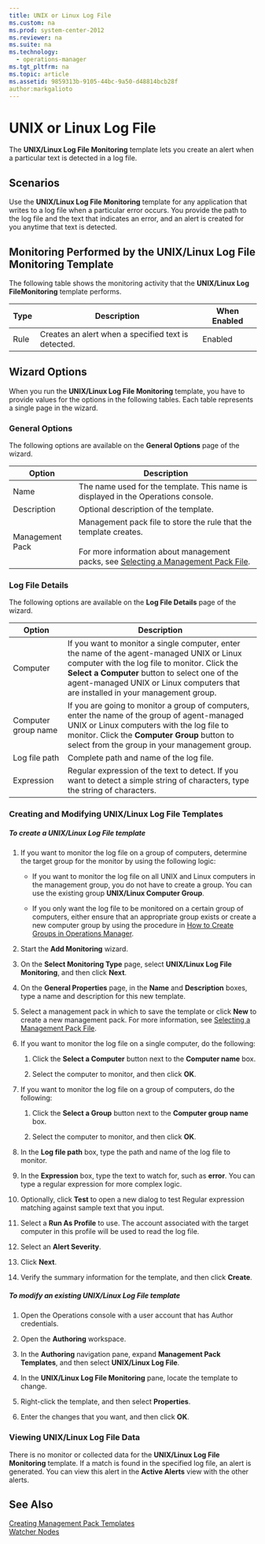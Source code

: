 ```yaml
---
title: UNIX or Linux Log File
ms.custom: na
ms.prod: system-center-2012
ms.reviewer: na
ms.suite: na
ms.technology: 
  - operations-manager
ms.tgt_pltfrm: na
ms.topic: article
ms.assetid: 9859313b-9105-44bc-9a50-d48814bcb28f
author:markgalioto
---
```

# UNIX or Linux Log File
The **UNIX\/Linux Log File Monitoring** template lets you create an alert when a particular text is detected in a log file.  
  
## Scenarios  
Use the **UNIX\/Linux Log File Monitoring** template for any application that writes to a log file when a particular error occurs. You provide the path to the log file and the text that indicates an error, and an alert is created for you anytime that text is detected.  
  
## Monitoring Performed by the UNIX\/Linux Log File Monitoring Template  
The following table shows the monitoring activity that the **UNIX\/Linux Log FileMonitoring**  template performs.  
  
|Type|Description|When Enabled|  
|--------|---------------|----------------|  
|Rule|Creates an alert when a specified text is detected.|Enabled|  
  
## <a name="Options"></a>Wizard Options  
When you run the **UNIX\/Linux Log File Monitoring** template, you have to provide values for the options in the following tables. Each table represents a single page in the wizard.  
  
### General Options  
The following options are available on the **General Options** page of the wizard.  
  
|Option|Description|  
|----------|---------------|  
|Name|The name used for the template. This name is displayed in the Operations console.|  
|Description|Optional description of the template.|  
|Management Pack|Management pack file to store the rule that the template creates.<br /><br />For more information about management packs, see [Selecting a Management Pack File](../../om/manage/Selecting-a-Management-Pack-File.md).|  
  
### Log File Details  
The following options are available on the **Log File Details** page of the wizard.  
  
|Option|Description|  
|----------|---------------|  
|Computer|If you want to monitor a single computer, enter the name of the agent\-managed UNIX or Linux computer with the log file to monitor. Click the **Select a Computer** button to select one of the agent\-managed UNIX or Linux computers that are installed in your management group.|  
|Computer group name|If you are going to monitor a group of computers, enter the name of the group of agent\-managed UNIX or Linux computers with the log file to monitor. Click the **Computer Group** button to select from the group in your management group.|  
|Log file path|Complete path and name of the log file.|  
|Expression|Regular expression of the text to detect. If you want to detect a simple string of characters, type the string of characters.|  
  
### Creating and Modifying UNIX\/Linux Log File Templates  
  
##### To create a UNIX\/Linux Log File template  
  
1.  If you want to monitor the log file on a group of computers, determine the target group for the monitor by using the following logic:  
  
    -   If you want to monitor the log file on all UNIX and Linux computers in the management group, you do not have to create a group. You can use the existing group **UNIX\/Linux Computer Group**.  
  
    -   If you only want the log file to be monitored on a certain group of computers, either ensure that an appropriate group exists or create a new computer group by using the procedure in [How to Create Groups in Operations Manager](../../om/manage/How-to-Create-Groups-in-Operations-Manager.md).  
  
2.  Start the **Add Monitoring** wizard.  
  
3.  On the **Select Monitoring Type** page, select **UNIX\/Linux Log File Monitoring**, and then click **Next**.  
  
4.  On the **General Properties** page, in the **Name** and **Description** boxes, type a name and description for this new template.  
  
5.  Select a management pack in which to save the template or click **New** to create a new management pack. For more information, see [Selecting a Management Pack File](../../om/manage/Selecting-a-Management-Pack-File.md).  
  
6.  If you want to monitor the log file on a single computer, do the following:  
  
    1.  Click the **Select a Computer** button next to the **Computer name** box.  
  
    2.  Select the computer to monitor, and then click **OK**.  
  
7.  If you want to monitor the log file on a group of computers, do the following:  
  
    1.  Click the **Select a Group** button next to the **Computer group name** box.  
  
    2.  Select the computer to monitor, and then click **OK**.  
  
8.  In the **Log file path** box, type the path and name of the log file to monitor.  
  
9. In the **Expression** box, type the text to watch for, such as **error**. You can type a regular expression for more complex logic.  
  
10. Optionally, click **Test** to open a new dialog to test Regular expression matching against sample text that you input.  
  
11. Select a **Run As Profile** to use. The account associated with the target computer in this profile will be used to read the log file.  
  
12. Select an **Alert Severity**.  
  
13. Click **Next**.  
  
14. Verify the summary information for the template, and then click **Create**.  
  
##### To modify an existing UNIX\/Linux Log File template  
  
1.  Open the Operations console with a user account that has Author credentials.  
  
2.  Open the **Authoring** workspace.  
  
3.  In the **Authoring** navigation pane, expand **Management Pack Templates**, and then select **UNIX\/Linux Log File**.  
  
4.  In the **UNIX\/Linux Log File Monitoring** pane, locate the template to change.  
  
5.  Right\-click the template, and then select **Properties**.  
  
6.  Enter the changes that you want, and then click **OK**.  
  
### Viewing UNIX\/Linux Log File Data  
There is no monitor or collected data for the **UNIX\/Linux Log File Monitoring** template. If a match is found in the specified log file, an alert is generated. You can view this alert in the **Active Alerts** view with the other alerts.  
  
## See Also  
[Creating Management Pack Templates](../../om/manage/Creating-Management-Pack-Templates.md)  
[Watcher Nodes](../../om/manage/Watcher-Nodes.md)  
  
